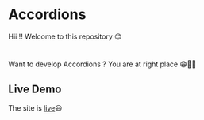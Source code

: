 # Accordions 
Hii !!
Welcome to this repository 😊
#
Want to develop Accordions ? You are at right place 😁✌🏻

## Live Demo

The site is [live](https://stupendous-kringle-8047dd.netlify.app)😃